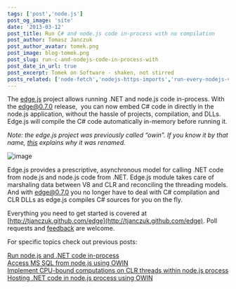 ```yaml
---
tags: ['post','node.js']
post_og_image: 'site'
date: '2013-03-12'  
post_title: Run C# and node.js code in-process with no compilation
post_author: Tomasz Janczuk
post_author_avatar: tomek.png
post_image: blog-tomek.png
post_slug: run-c-and-nodejs-code-in-process-with
post_date_in_url: true
post_excerpt: Tomek on Software - shaken, not stirred
posts_related: ['node-fetch','nodejs-https-imports','run-every-nodejs-version-in-lambda']
---
```





The [edge.js](http://tjanczuk.github.com/edge) project allows running .NET and node.js code in-process. With the edge@0.7.0 release,  you can now embed C# code in directly in the node.js application, without the hassle of projects, compilation, and DLLs. Edge.js will compile the C# code automatically in-memory before running it.  

*Note: the edge.js project was previously called “owin”. If you know it by that name, [this](https://github.com/tjanczuk/owin) explains why it was renamed.*  

 ![image](http://lh5.ggpht.com/-_7HdUzmOMos/UUP-YrbL9QI/AAAAAAAADcA/vvJqCXJrOlI/image_thumb%25255B2%25255D.png?imgmax=800)   

Edge.js provides a prescriptive, asynchronous model for calling .NET code from node.js and node.js code from .NET. Edge.js module takes care of marshaling data between V8 and CLR and reconciling the threading models. And with edge@0.7.0 you no longer have to deal with C# compilation and CLR DLLs as edge.js compiles C# sources for you on the fly.   

Everything you need to get started is covered at [http://tjanczuk.github.com/edge](http://tjanczuk.github.com/edge). Poll requests and [feedback](https://github.com/tjanczuk/edge/issues) are welcome.  

For specific topics check out previous posts:  

[Run node.js and .NET code in-process](http://tomasz.janczuk.org/2013/03/run-nodejs-and-net-code-in-process.html)       
[Access MS SQL from node.js using OWIN](http://tomasz.janczuk.org/2013/02/access-ms-sql-from-nodejs-application.html)       
[Implement CPU-bound computations on CLR threads within node.js process](http://tomasz.janczuk.org/2013/02/cpu-bound-workers-for-nodejs.html)       
[Hosting .NET code in node.js process using OWIN](http://tomasz.janczuk.org/2013/02/hosting-net-code-in-nodejs-applications.html)  

